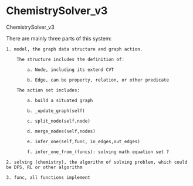 # ChemistrySolver_v3
ChemistrySolver_v3

There are mainly three parts of this system:

    1. model, the graph data structure and graph action.

        The structure includes the definition of:

            a. Node, including its extend CVT

            b. Edge, can be property, relation, or other predicate

        The action set includes:

            a. build a situated graph

            b. _update_graph(self)

            c. split_node(self,node)

            d. merge_nodes(self,nodes)

            e. infer_one(self,func, in_edges,out_edges)

            f. infer_one_from_(funcs): solving math equation set ?

    2. solving (chemistry), the algorithm of solving problem, which could be DFS, RL or other algorithm

    3. func, all functions implement